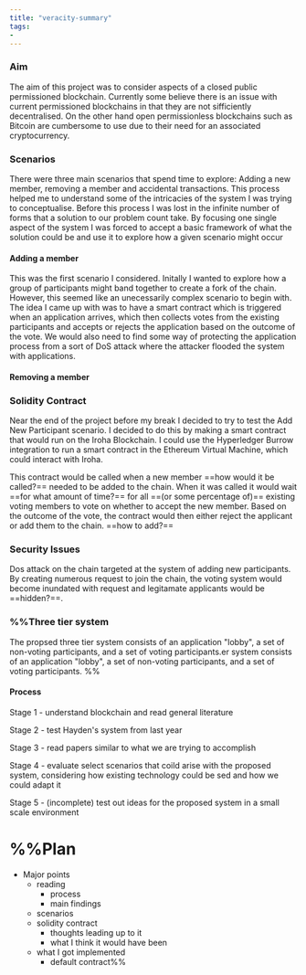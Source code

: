 ```yaml
---
title: "veracity-summary"
tags: 
- 
---
```



### Aim
The aim of this project was to consider aspects of a closed public permissioned blockchain. Currently some believe there is an issue with current permissioned blockchains in that they are not sifficiently decentralised. On the other hand open permissionless blockchains such as Bitcoin are cumbersome to use due to their need for an associated cryptocurrency.


### Scenarios
There were three main scenarios that spend time to explore: Adding a new member, removing a member and accidental transactions. This process helped me to understand some of the intricacies of the system I was trying to conceptualise. Before this process I was lost in the infinite number of forms that a solution to our problem count take. By focusing one single aspect of the system I was forced to accept a basic framework of what the solution could be and use it to explore how a given scenario might occur

#### Adding a member
This was the first scenario I considered. Initally I wanted to explore how a group of participants might band together to create a fork of the chain. However, this seemed like an unecessarily complex scenario to begin with.  The idea I came up with was to have a smart contract which is triggered when an application arrives, which then collects votes from the existing participants and accepts or rejects the application based on the outcome of the vote. We would also need to find some way of protecting the application process from a sort of DoS attack where the attacker flooded the system with applications. 

#### Removing a member


### Solidity Contract
Near the end of the project before my break I decided to try to test the Add New Participant scenario. I decided to do this by making a smart contract that would run on the Iroha Blockchain. I could use the Hyperledger Burrow integration to run a smart contract in the Ethereum Virtual Machine, which could interact with Iroha. 

This contract would be called when a new member ==how would it be called?== needed to be added to the chain. When it was called it would wait ==for what amount of time?== for all ==(or some percentage of)== existing voting members to vote on whether to accept the new member. Based on the outcome of the vote, the contract would then either reject the applicant or add them to the chain. ==how to add?==

### Security Issues
Dos attack on the chain targeted at the system of adding new participants. By creating numerous request to join the chain, the voting system would become inundated with request and legitamate applicants would be ==hidden?==. 

### %%Three tier system

The propsed three tier system consists of an application "lobby", a set of non-voting participants, and a set of voting participants.er system consists of an application "lobby", a set of non-voting participants, and a set of voting participants. %%

#### Process
Stage 1 - understand blockchain and read general literature

Stage 2 - test Hayden's system from last year

Stage 3 - read papers similar to what we are trying to accomplish

Stage 4 - evaluate select scenarios that coild arise with the proposed system, considering how existing technology could be sed and how we could adapt it

Stage 5 - (incomplete) test out ideas for the proposed system in a small scale environment

# %%Plan

- Major points
	- reading
		- process
		- main findings
	- scenarios
	- solidity contract
		- thoughts leading up to it
		- what I think it would have been
	- what I got implemented
		- default contract%%